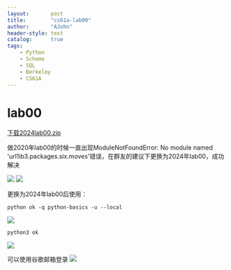 ```yaml
---
layout:       post
title:        "cs61a-lab00"
author:       "AJohn"
header-style: text
catalog:      true
tags:
    - Python
    - Scheme
    - SQL
    - Berkeley
    - CS61A
---
```


# lab00
[下载2024lab00.zip](https://cs61a.org/lab/lab00/lab00.zip)

做2020年lab00的时候一直出现ModuleNotFoundError: No module named  'url1ib3.packages.six.moves'错误，在群友的建议下更换为2024年lab00，成功解决

![](https://cdn.jsdelivr.net/gh/zzyAJohn/Image/202410291905599.png)
![](https://cdn.jsdelivr.net/gh/zzyAJohn/Image/202410291907239.png)

更换为2024年lab00后使用：

```shell
python ok -q python-basics -u --local
```

![](https://cdn.jsdelivr.net/gh/zzyAJohn/Image/202410291908358.png)

```shell
python3 ok
```

![](https://cdn.jsdelivr.net/gh/zzyAJohn/Image/202410291910291.png)

可以使用谷歌邮箱登录
![](https://cdn.jsdelivr.net/gh/zzyAJohn/Image/202410291911746.png)